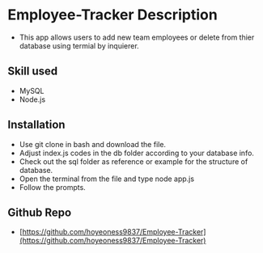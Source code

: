 # Employee-Tracker Description

- This app allows users to add new team employees or delete from thier database using termial by inquierer.

## Skill used

- MySQL
- Node.js

## Installation

- Use git clone in bash and download the file.
- Adjust index.js codes in the db folder according to your database info.
- Check out the sql folder as reference or example for the structure of database.
- Open the terminal from the file and type node app.js
- Follow the prompts.

## Github Repo

- [https://github.com/hoyeoness9837/Employee-Tracker](https://github.com/hoyeoness9837/Employee-Tracker)
